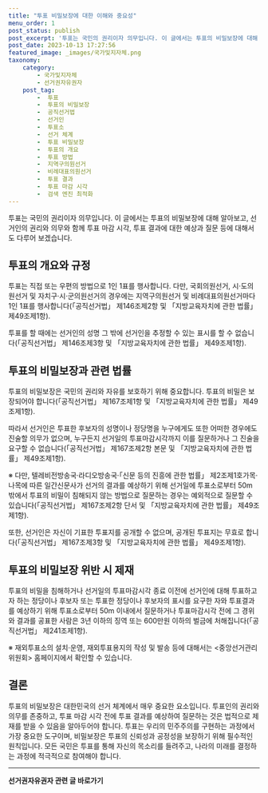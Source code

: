 ```yaml
---
title: "투표 비밀보장에 대한 이해와 중요성"
menu_order: 1
post_status: publish
post_excerpt: '투표는 국민의 권리이자 의무입니다. 이 글에서는 투표의 비밀보장에 대해 알아보고, 선거인의 권리와 의무와 함께 투표 마감 시각, 투표 결과에 대한 예상과 질문 등에 대해서도 다루어 보겠습니다.'
post_date: 2023-10-13 17:27:56
featured_image: _images/국가및지자체.png
taxonomy:
    category:
        - 국가및지자체
        - 선거권자유권자
    post_tag:
        -  투표
        -  투표의 비밀보장
        -  공직선거법
        -  선거인
        -  투표소
        -  선거 체계
        -  투표 비밀보장
        -  투표의 개요
        -  투표 방법
        -  지역구의원선거
        -  비례대표의원선거
        -  투표 결과
        -  투표 마감 시각
        -  검색 엔진 최적화
---
```



투표는 국민의 권리이자 의무입니다. 이 글에서는 투표의 비밀보장에 대해 알아보고, 선거인의 권리와 의무와 함께 투표 마감 시각, 투표 결과에 대한 예상과 질문 등에 대해서도 다루어 보겠습니다.

##  투표의 개요와 규정

투표는 직접 또는 우편의 방법으로 1인 1표를 행사합니다. 다만, 국회의원선거, 시·도의원선거 및 자치구·시·군의원선거의 경우에는 지역구의원선거 및 비례대표의원선거마다 1인 1표를 행사합니다(「공직선거법」 제146조제2항 및 「지방교육자치에 관한 법률」 제49조제1항).

투표를 할 때에는 선거인의 성명 그 밖에 선거인을 추정할 수 있는 표시를 할 수 없습니다(「공직선거법」 제146조제3항 및 「지방교육자치에 관한 법률」 제49조제1항).

##  투표의 비밀보장과 관련 법률

투표의 비밀보장은 국민의 권리와 자유를 보호하기 위해 중요합니다. 투표의 비밀은 보장되어야 합니다(「공직선거법」 제167조제1항 및 「지방교육자치에 관한 법률」 제49조제1항).

따라서 선거인은 투표한 후보자의 성명이나 정당명을 누구에게도 또한 어떠한 경우에도 진술할 의무가 없으며, 누구든지 선거일의 투표마감시각까지 이를 질문하거나 그 진술을 요구할 수 없습니다(「공직선거법」 제167조제2항 본문 및 「지방교육자치에 관한 법률」 제49조제1항).

※ 다만, 텔레비전방송국·라디오방송국·「신문 등의 진흥에 관한 법률」 제2조제1호가목·나목에 따른 일간신문사가 선거의 결과를 예상하기 위해 선거일에 투표소로부터 50m 밖에서 투표의 비밀이 침해되지 않는 방법으로 질문하는 경우는 예외적으로 질문할 수 있습니다(「공직선거법」 제167조제2항 단서 및 「지방교육자치에 관한 법률」 제49조제1항).

또한, 선거인은 자신이 기표한 투표지를 공개할 수 없으며, 공개된 투표지는 무효로 합니다(「공직선거법」 제167조제3항 및 「지방교육자치에 관한 법률」 제49조제1항).

##  투표의 비밀보장 위반 시 제재

투표의 비밀을 침해하거나 선거일의 투표마감시각 종료 이전에 선거인에 대해 투표하고자 하는 정당이나 후보자 또는 투표한 정당이나 후보자의 표시를 요구한 자와 투표결과를 예상하기 위해 투표소로부터 50m 이내에서 질문하거나 투표마감시각 전에 그 경위와 결과를 공표한 사람은 3년 이하의 징역 또는 600만원 이하의 벌금에 처해집니다(「공직선거법」 제241조제1항).

※ 재외투표소의 설치·운영, 재외투표용지의 작성 및 발송 등에 대해서는 <중앙선거관리위원회> 홈페이지에서 확인할 수 있습니다.

## 결론


투표의 비밀보장은 대한민국의 선거 체계에서 매우 중요한 요소입니다. 투표인의 권리와 의무를 존중하고, 투표 마감 시각 전에 투표 결과를 예상하여 질문하는 것은 법적으로 제재를 받을 수 있음을 알아두어야 합니다. 투표는 우리의 민주주의를 구현하는 과정에서 가장 중요한 도구이며, 비밀보장은 투표의 신뢰성과 공정성을 보장하기 위해 필수적인 원칙입니다. 모든 국민은 투표를 통해 자신의 목소리를 들려주고, 나라의 미래를 결정하는 과정에 적극적으로 참여해야 합니다.
<!-- wp:separator -->
<hr class="wp-block-separator has-alpha-channel-opacity"/>
<!-- /wp:separator -->

<!-- wp:group {"backgroundColor":"base","layout":{"type":"constrained"}} -->
<div class="wp-block-group has-base-background-color has-background"><!-- wp:paragraph {"align":"center","fontSize":"medium"} -->
<p class="has-text-align-center has-large-font-size"><strong>선거권자유권자 관련 글 바로가기</strong></p>
<!-- /wp:paragraph -->


<!-- wp:latest-posts
{"categories":[{"id":7202,"count":19,"description":"","link":"https://uknowlaw.com/category/%ec%84%a0%ea%b1%b0%ea%b6%8c%ec%9e%90%ec%9c%a0%ea%b6%8c%ec%9e%90/","name":"선거권자유권자","slug":"선거권자유권자","taxonomy":"category","parent":0,"meta":[],"_links":{"self":[{"href":"https://uknowlaw.com/wp-json/wp/v2/categories/7202"}],"collection":[{"href":"https://uknowlaw.com/wp-json/wp/v2/categories"}],"about":[{"href":"https://uknowlaw.com/wp-json/wp/v2/taxonomies/category"}],"wp:post_type":[{"href":"https://uknowlaw.com/wp-json/wp/v2/posts?categories=7202"}],"curies":[{"name":"wp","href":"https://api.w.org/{rel}","templated":true}]}}]} /--></div>
<!-- /wp:group -->